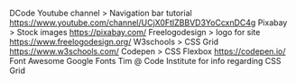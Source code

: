 DCode Youtube channel > Navigation bar tutorial https://www.youtube.com/channel/UCjX0FtIZBBVD3YoCcxnDC4g
Pixabay > Stock images https://pixabay.com/
Freelogodesign > logo for site https://www.freelogodesign.org/
W3schools > CSS Grid https://www.w3schools.com/
Codepen > CSS Flexbox https://codepen.io/
Font Awesome
Google Fonts
Tim @ Code Institute for info regarding CSS Grid
